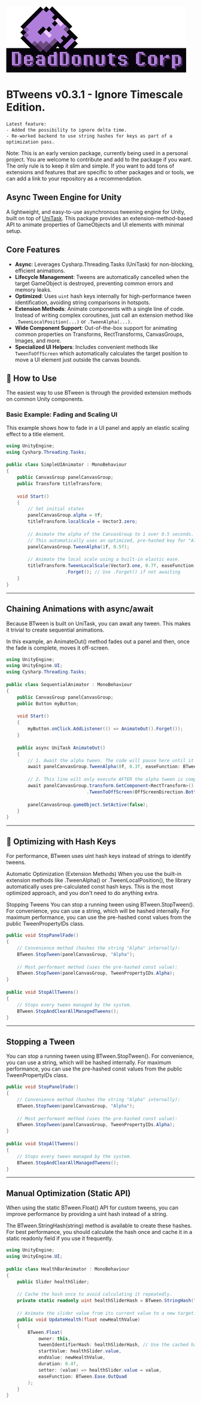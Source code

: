 ![alt text](https://github.com/staledonuts/Deaddonut-se/blob/main/DeadDonuts-Corp-banner.png "DeadDonuts Corp")

# BTweens v0.3.1 - Ignore Timescale Edition.

```
Latest feature:
- Added the possibility to ignore delta time.
- Re-worked backend to use string hashes for keys as part of a optimization pass.
```

Note: This is an early version package, currently being used in a personal project. You are welcome to contribute and add to the package if you want. The only rule is to keep it slim and simple. If you want to add tons of extensions and features that are specific to other packages and or tools, we can add a link to your repository as a recommendation.

## Async Tween Engine for Unity
A lightweight, and easy-to-use asynchronous tweening engine for Unity, built on top of [UniTask](https://github.com/Cysharp/UniTask). This package provides an extension-method-based API to animate properties of GameObjects and UI elements with minimal setup.

## Core Features
* **Async**: Leverages Cysharp.Threading.Tasks (UniTask) for non-blocking, efficient animations.
* **Lifecycle Management**: Tweens are automatically cancelled when the target GameObject is destroyed, preventing common errors and memory leaks.
* **Optimized**: Uses `uint` hash keys internally for high-performance tween identification, avoiding string comparisons in hotspots.
* **Extension Methods**: Animate components with a single line of code. Instead of writing complex coroutines, just call an extension method like `.TweenLocalPosition(...)` or `.TweenAlpha(...)`.
* **Wide Component Support**: Out-of-the-box support for animating common properties on Transforms, RectTransforms, CanvasGroups, Images, and more.
* **Specialized UI Helpers**: Includes convenient methods like `TweenToOffScreen` which automatically calculates the target position to move a UI element just outside the canvas bounds.

## 🚀 How to Use
The easiest way to use BTween is through the provided extension methods on common Unity components.

### Basic Example: Fading and Scaling UI
This example shows how to fade in a UI panel and apply an elastic scaling effect to a title element.

```C#
using UnityEngine;
using Cysharp.Threading.Tasks;

public class SimpleUIAnimator : MonoBehaviour
{
    public CanvasGroup panelCanvasGroup;
    public Transform titleTransform;

    void Start()
    {
        // Set initial states
        panelCanvasGroup.alpha = 0f;
        titleTransform.localScale = Vector3.zero;

        // Animate the alpha of the CanvasGroup to 1 over 0.5 seconds.
        // This automatically uses an optimized, pre-hashed key for "Alpha".
        panelCanvasGroup.TweenAlpha(1f, 0.5f);

        // Animate the local scale using a built-in elastic ease.
        titleTransform.TweenLocalScale(Vector3.one, 0.7f, easeFunction: BTween.Ease.OutElastic)
                      .Forget(); // Use .Forget() if not awaiting
    }
}
```
---
## Chaining Animations with async/await
Because BTween is built on UniTask, you can await any tween. This makes it trivial to create sequential animations.

In this example, an AnimateOut() method fades out a panel and then, once the fade is complete, moves it off-screen.
```C#
using UnityEngine;
using UnityEngine.UI;
using Cysharp.Threading.Tasks;

public class SequentialAnimator : MonoBehaviour
{
    public CanvasGroup panelCanvasGroup;
    public Button myButton;

    void Start()
    {
        myButton.onClick.AddListener(() => AnimateOut().Forget());
    }

    public async UniTask AnimateOut()
    {
        // 1. Await the alpha tween. The code will pause here until it's done.
        await panelCanvasGroup.TweenAlpha(0f, 0.3f, easeFunction: BTween.Ease.InQuad);

        // 2. This line will only execute AFTER the alpha tween is complete.
        await panelCanvasGroup.transform.GetComponent<RectTransform>()
                              .TweenToOffScreen(OffScreenDirection.Bottom, 0.5f, easeFunction: BTween.Ease.InOutCubic);

        panelCanvasGroup.gameObject.SetActive(false);
    }
}
```
---
## 🚀 Optimizing with Hash Keys
For performance, BTween uses uint hash keys instead of strings to identify tweens.

Automatic Optimization (Extension Methods)
When you use the built-in extension methods like .TweenAlpha() or .TweenLocalPosition(), the library automatically uses pre-calculated const hash keys. This is the most optimized approach, and you don't need to do anything extra.

Stopping Tweens
You can stop a running tween using BTween.StopTween(). For convenience, you can use a string, which will be hashed internally. For maximum performance, you can use the pre-hashed const values from the public TweenPropertyIDs class.
```C#
public void StopPanelFade()
{
    // Convenience method (hashes the string "Alpha" internally):
    BTween.StopTween(panelCanvasGroup, "Alpha");

    // Most performant method (uses the pre-hashed const value):
    BTween.StopTween(panelCanvasGroup, TweenPropertyIDs.Alpha);
}

public void StopAllTweens()
{
    // Stops every tween managed by the system.
    BTween.StopAndClearAllManagedTweens();
}
```
---
## Stopping a Tween
You can stop a running tween using BTween.StopTween(). For convenience, you can use a string, which will be hashed internally. For maximum performance, you can use the pre-hashed const values from the public TweenPropertyIDs class.

```C#
public void StopPanelFade()
{
    // Convenience method (hashes the string "Alpha" internally):
    BTween.StopTween(panelCanvasGroup, "Alpha");

    // Most performant method (uses the pre-hashed const value):
    BTween.StopTween(panelCanvasGroup, TweenPropertyIDs.Alpha);
}

public void StopAllTweens()
{
    // Stops every tween managed by the system.
    BTween.StopAndClearAllManagedTweens();
}
```
---
## Manual Optimization (Static API)
When using the static BTween.Float() API for custom tweens, you can improve performance by providing a uint hash instead of a string.

The BTween.StringHash(string) method is available to create these hashes. For best performance, you should calculate the hash once and cache it in a static readonly field if you use it frequently.
```C#
using UnityEngine;
using UnityEngine.UI;

public class HealthBarAnimator : MonoBehaviour
{
    public Slider healthSlider;

    // Cache the hash once to avoid calculating it repeatedly.
    private static readonly uint healthSliderHash = BTween.StringHash("HealthSlider");

    // Animate the slider value from its current value to a new target.
    public void UpdateHealth(float newHealthValue)
    {
        BTween.Float(
            owner: this,
            tweenIdentifierHash: healthSliderHash, // Use the cached hash.
            startValue: healthSlider.value,
            endValue: newHealthValue,
            duration: 0.4f,
            setter: (value) => healthSlider.value = value,
            easeFunction: BTween.Ease.OutQuad
        );
    }
}
```

